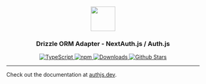 <p align="center">
  <br/>
  <a href="https://authjs.dev" target="_blank">
    <img height="64px" src="https://authjs.dev/img/logo/logo-sm.png" />
  </a>
  <h3 align="center"><b>Drizzle ORM Adapter</b> - NextAuth.js / Auth.js</h3>
  <p align="center" style="align: center;">
    <a href="https://npm.im/@next-auth/drizzle-orm-adapter">
      <img src="https://img.shields.io/badge/TypeScript-blue?style=flat-square" alt="TypeScript" />
    </a>
    <a href="https://npm.im/@next-auth/drizzle-orm-adapter">
      <img alt="npm" src="https://img.shields.io/npm/v/@next-auth/drizzle-orm-adapter?color=green&label=@next-auth/drizzle-orm-adapter&style=flat-square">
    </a>
    <a href="https://www.npmtrends.com/@next-auth/drizzle-orm-adapter">
      <img src="https://img.shields.io/npm/dm/@next-auth/drizzle-orm-adapter?label=%20downloads&style=flat-square" alt="Downloads" />
    </a>
    <a href="https://github.com/nextauthjs/next-auth/stargazers">
      <img src="https://img.shields.io/github/stars/nextauthjs/next-auth?style=flat-square" alt="Github Stars" />
    </a>
  </p>
</p>

---

Check out the documentation at [authjs.dev](https://authjs.dev/reference/adapter/drizzle-orm).
